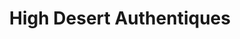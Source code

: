 ---
title: "High Desert Authentiques"
url: /grand-junction/high-desert-authentiques/
shop: Kramladen
---
